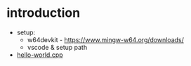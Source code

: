 # introduction

* setup: 
  * w64devkit - https://www.mingw-w64.org/downloads/
  * vscode & setup path
* [hello-world.cpp](hello-world.cpp)